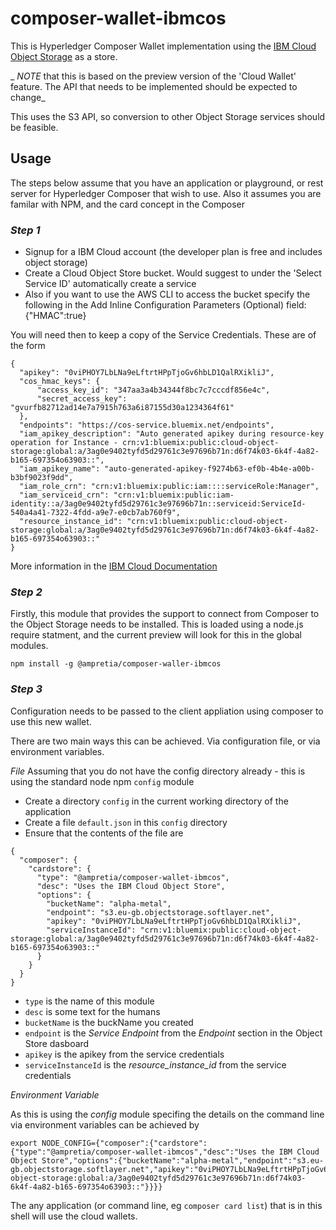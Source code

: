 # composer-wallet-ibmcos

This is Hyperledger Composer Wallet implementation using the [IBM Cloud Object Storage](https://www.ibm.com/cloud/object-storage) as a store.

_ *NOTE* that this is based on the preview version of the 'Cloud Wallet' feature. The API that needs to be implemented should be expected to change_

This uses the S3 API, so conversion to other Object Storage services should be feasible.

## Usage

The steps below assume that you have an application or playground, or rest server for Hyperledger Composer that wish to use.
Also it assumes you are familar with NPM, and the card concept in the Composer


### *Step 1*

- Signup for a IBM Cloud account (the developer plan is free and includes object storage)
- Create a Cloud Object Store bucket. Would suggest to under the 'Select Service ID' automatically create a service
- Also if you want to use the AWS CLI to access the bucket specify the following in the Add Inline Configuration Parameters (Optional) field: {"HMAC":true}

You will need then to keep a copy of the Service Credentials. These are of the form 
```
{
  "apikey": "0viPHOY7LbLNa9eLftrtHPpTjoGv6hbLD1QalRXikliJ",
  "cos_hmac_keys": {
      "access_key_id": "347aa3a4b34344f8bc7c7cccdf856e4c",
      "secret_access_key": "gvurfb82712ad14e7a7915h763a6i87155d30a1234364f61"
  },
  "endpoints": "https://cos-service.bluemix.net/endpoints",
  "iam_apikey_description": "Auto generated apikey during resource-key operation for Instance - crn:v1:bluemix:public:cloud-object-storage:global:a/3ag0e9402tyfd5d29761c3e97696b71n:d6f74k03-6k4f-4a82-b165-697354o63903::",
  "iam_apikey_name": "auto-generated-apikey-f9274b63-ef0b-4b4e-a00b-b3bf9023f9dd",
  "iam_role_crn": "crn:v1:bluemix:public:iam::::serviceRole:Manager",
  "iam_serviceid_crn": "crn:v1:bluemix:public:iam-identity::a/3ag0e9402tyfd5d29761c3e97696b71n::serviceid:ServiceId-540a4a41-7322-4fdd-a9e7-e0cb7ab760f9",
  "resource_instance_id": "crn:v1:bluemix:public:cloud-object-storage:global:a/3ag0e9402tyfd5d29761c3e97696b71n:d6f74k03-6k4f-4a82-b165-697354o63903::"
}
```

More information in the [IBM Cloud Documentation](https://console.bluemix.net/docs/services/cloud-object-storage/iam/service-credentials.html#service-credentials) 

### *Step 2*

Firstly, this module that provides the support to connect from Composer to the Object Storage needs to be installed.
This is loaded using a node.js require statment, and the current preview will look for this in the global modules. 

```
npm install -g @ampretia/composer-waller-ibmcos
```

### *Step 3*

Configuration needs to be passed to the client appliation using composer to use this new wallet.

There are two main ways this can be achieved. Via configuration file, or via environment variables. 

*File*
Assuming that you do not have the config directory already - this is using the standard node npm `config` module


- Create a directory `config` in the current working directory of the application
- Create a file `default.json` in this `config` directory
- Ensure that the contents of the file are
```
{
  "composer": {
    "cardstore": {
      "type": "@ampretia/composer-wallet-ibmcos",
      "desc": "Uses the IBM Cloud Object Store",
      "options": {
        "bucketName": "alpha-metal",
        "endpoint": "s3.eu-gb.objectstorage.softlayer.net",
        "apikey": "0viPHOY7LbLNa9eLftrtHPpTjoGv6hbLD1QalRXikliJ",
        "serviceInstanceId": "crn:v1:bluemix:public:cloud-object-storage:global:a/3ag0e9402tyfd5d29761c3e97696b71n:d6f74k03-6k4f-4a82-b165-697354o63903::"
      }
    }
  }
}
```

- `type` is the name of this module
- `desc` is some text for the humans
- `bucketName` is the buckName you created
- `endpoint` is the *Service Endpoint* from the *Endpoint* section in the Object Store dasboard
- `apikey` is the apikey from the service credentials
- `serviceInstanceId` is the *resource_instance_id* from the service credentials

*Environment Variable*

As this is using the *config* module specifing the details on the command line via environment variables can be achieved by

```
export NODE_CONFIG={"composer":{"cardstore":{"type":"@ampretia/composer-wallet-ibmcos","desc":"Uses the IBM Cloud Object Store","options":{"bucketName":"alpha-metal","endpoint":"s3.eu-gb.objectstorage.softlayer.net","apikey":"0viPHOY7LbLNa9eLftrtHPpTjoGv6hbLD1QalRXikliJ","serviceInstanceId":"crn:v1:bluemix:public:cloud-object-storage:global:a/3ag0e9402tyfd5d29761c3e97696b71n:d6f74k03-6k4f-4a82-b165-697354o63903::"}}}}
```

The any application (or command line, eg `composer card list`) that is in this shell will use the cloud wallets. 
